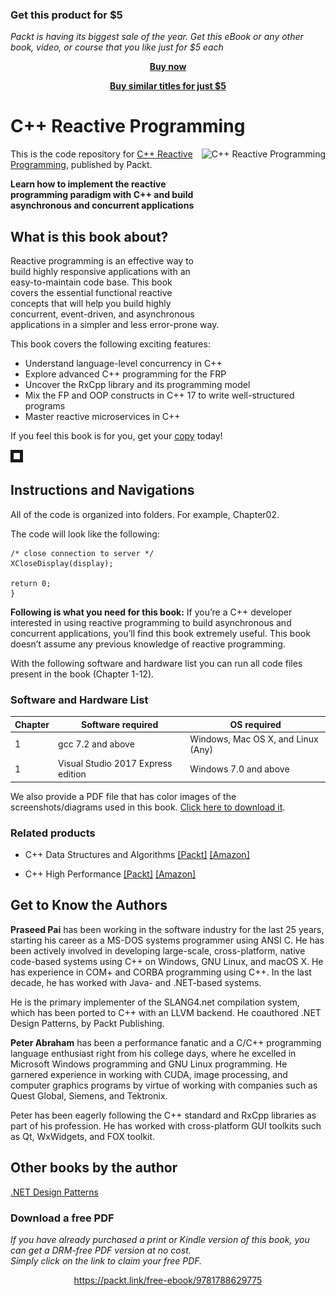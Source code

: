 
### Get this product for $5

<i>Packt is having its biggest sale of the year. Get this eBook or any other book, video, or course that you like just for $5 each</i>


<b><p align='center'>[Buy now](https://packt.link/9781788629775)</p></b>


<b><p align='center'>[Buy similar titles for just $5](https://subscription.packtpub.com/search)</p></b>


# C++ Reactive Programming

<a href="https://www.packtpub.com/application-development/c-reactive-programming?utm_source=github&utm_medium=repository&utm_campaign=9781788629775 "><img src="https://d255esdrn735hr.cloudfront.net/sites/default/files/imagecache/ppv4_main_book_cover/B09029-Newcover.png" alt="C++ Reactive Programming" height="256px" align="right"></a>

This is the code repository for [C++ Reactive Programming](https://www.packtpub.com/application-development/c-reactive-programming?utm_source=github&utm_medium=repository&utm_campaign=9781788629775), published by Packt.

**Learn how to implement the reactive programming paradigm with C++ and build asynchronous and concurrent applications**

## What is this book about?
Reactive programming is an effective way to build highly responsive applications with an easy-to-maintain code base. This book covers the essential functional reactive concepts that will help you build highly concurrent, event-driven, and asynchronous applications in a simpler and less error-prone way.

This book covers the following exciting features:
* Understand language-level concurrency in C++ 
* Explore advanced C++ programming for the FRP 
* Uncover the RxCpp library and its programming model 
* Mix the FP and OOP constructs in C++ 17 to write well-structured programs 
* Master reactive microservices in C++ 

If you feel this book is for you, get your [copy](https://www.amazon.com/dp/1788629779) today!

<a href="https://www.packtpub.com/?utm_source=github&utm_medium=banner&utm_campaign=GitHubBanner"><img src="https://raw.githubusercontent.com/PacktPublishing/GitHub/master/GitHub.png" 
alt="https://www.packtpub.com/" border="5" /></a>

## Instructions and Navigations
All of the code is organized into folders. For example, Chapter02.

The code will look like the following:
```
/* close connection to server */
XCloseDisplay(display);

return 0;
}
```

**Following is what you need for this book:**
If you’re a C++ developer interested in using reactive programming to build asynchronous and concurrent applications, you’ll find this book extremely useful. This book doesn’t assume any previous knowledge of reactive programming.

With the following software and hardware list you can run all code files present in the book (Chapter 1-12).
### Software and Hardware List
| Chapter | Software required | OS required |
| -------- | ------------------------------------ | ----------------------------------- |
| 1 | gcc 7.2 and above | Windows, Mac OS X, and Linux (Any) |
| 1 | Visual Studio 2017 Express edition | Windows 7.0 and above |

We also provide a PDF file that has color images of the screenshots/diagrams used in this book. [Click here to download it](https://www.packtpub.com/sites/default/files/downloads/CPPReactiveProgramming_ColorImages.pdf).

### Related products
* C++ Data Structures and Algorithms [[Packt]](https://www.packtpub.com/application-development/c-data-structures-and-algorithms?utm_source=github&utm_medium=repository&utm_campaign=9781788835213) [[Amazon]](https://www.amazon.com/dp/1788835212)

* C++ High Performance [[Packt]](https://www.packtpub.com/application-development/c-high-performance?utm_source=github&utm_medium=repository&utm_campaign=9781787120952) [[Amazon]](https://www.amazon.com/dp/B01MZX1E3Q)

## Get to Know the Authors
**Praseed Pai**
has been working in the software industry for the last 25 years, starting his career as a MS-DOS systems programmer using ANSI C. He has been actively involved in developing large-scale, cross-platform, native code-based systems using C++ on Windows, GNU Linux, and macOS X. He has experience in COM+ and CORBA programming using C++. In the last decade, he has worked with Java- and .NET-based systems.

He is the primary implementer of the SLANG4.net compilation system, which has been ported to C++ with an LLVM backend. He coauthored .NET Design Patterns, by Packt Publishing.

**Peter Abraham**
has been a performance fanatic and a C/C++ programming language enthusiast right from his college days, where he excelled in Microsoft Windows programming and GNU Linux programming. He garnered experience in working with CUDA, image processing, and computer graphics programs by virtue of working with companies such as Quest Global, Siemens, and Tektronix.

Peter has been eagerly following the C++ standard and RxCpp libraries as part of his profession. He has worked with cross-platform GUI toolkits such as Qt, WxWidgets, and FOX toolkit.

## Other books by the author
[.NET Design Patterns](https://www.packtpub.com/application-development/net-design-patterns?utm_source=github&utm_medium=repository&utm_campaign=9781786466150)
### Download a free PDF

 <i>If you have already purchased a print or Kindle version of this book, you can get a DRM-free PDF version at no cost.<br>Simply click on the link to claim your free PDF.</i>
<p align="center"> <a href="https://packt.link/free-ebook/9781788629775">https://packt.link/free-ebook/9781788629775 </a> </p>